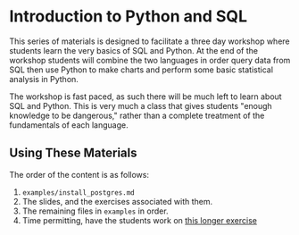 # Introduction to Python and SQL

This series of materials is designed to facilitate a three day workshop where students learn the very basics of SQL and Python. At the end of the workshop students will combine the two languages in order query data from SQL then use Python to make charts and perform some basic statistical analysis in Python.

The workshop is fast paced, as such there will be much left to learn about SQL and Python. This is very much a class that gives students "enough knowledge to be dangerous," rather than a complete treatment of the fundamentals of each language.

## Using These Materials

The order of the content is as follows:

1. `examples/install_postgres.md`
2. The slides, and the exercises associated with them.
3. The remaining files in `examples` in order.
4. Time permitting, have the students work on [this longer exercise](https://docs.google.com/document/d/1FVskrRMMz8qLCN1EJ4_yAQxGlVXu0ByA25jkVWWy-kE/edit#heading=h.ut50exrbqodb)
